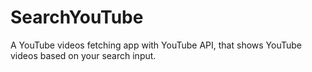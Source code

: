 # SearchYouTube
A YouTube videos fetching app with YouTube API, that shows YouTube videos based on your search input.
